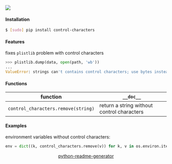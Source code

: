 <!--
https://pypi.org/project/readme-generator/
https://pypi.org/project/python-readme-generator/
-->

[![](https://img.shields.io/pypi/pyversions/control-characters.svg?longCache=True)](https://pypi.org/project/control-characters/)

#### Installation
```bash
$ [sudo] pip install control-characters
```

#### Features
fixes `plistlib`  problem with control characters
```python
>>> plistlib.dump(data, open(path, 'wb'))
...
ValueError: strings can't contains control characters; use bytes instead
```

#### Functions
function|`__doc__`
-|-
`control_characters.remove(string)` |return a string without control characters

#### Examples
environment variables without control characters:
```python
env = dict((k, control_characters.remove(v)) for k, v in os.environ.items())
```

<p align="center">
    <a href="https://pypi.org/project/python-readme-generator/">python-readme-generator</a>
</p>